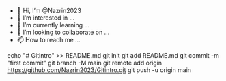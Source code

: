 - 👋 Hi, I’m @Nazrin2023
- 👀 I’m interested in ...
- 🌱 I’m currently learning ...
- 💞️ I’m looking to collaborate on ...
- 📫 How to reach me ...

<!---
Nazrin2023/Nazrin2023 is a ✨ special ✨ repository because its `README.md` (this file) appears on your GitHub profile.
You can click the Preview link to take a look at your changes.
--->
echo "# Gitintro" >> README.md
git init
git add README.md
git commit -m "first commit"
git branch -M main
git remote add origin https://github.com/Nazrin2023/Gitintro.git
git push -u origin main
